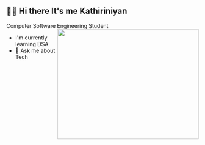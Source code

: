 ## 👋🏻 Hi there It's me Kathiriniyan

Computer Software Engineering Student
<img align="right" width="370" height="290" src="https://www.pinterest.com/pin/13862711346056826/">
- I'm currently learning DSA
- 💬 Ask me about Tech
<br/>
